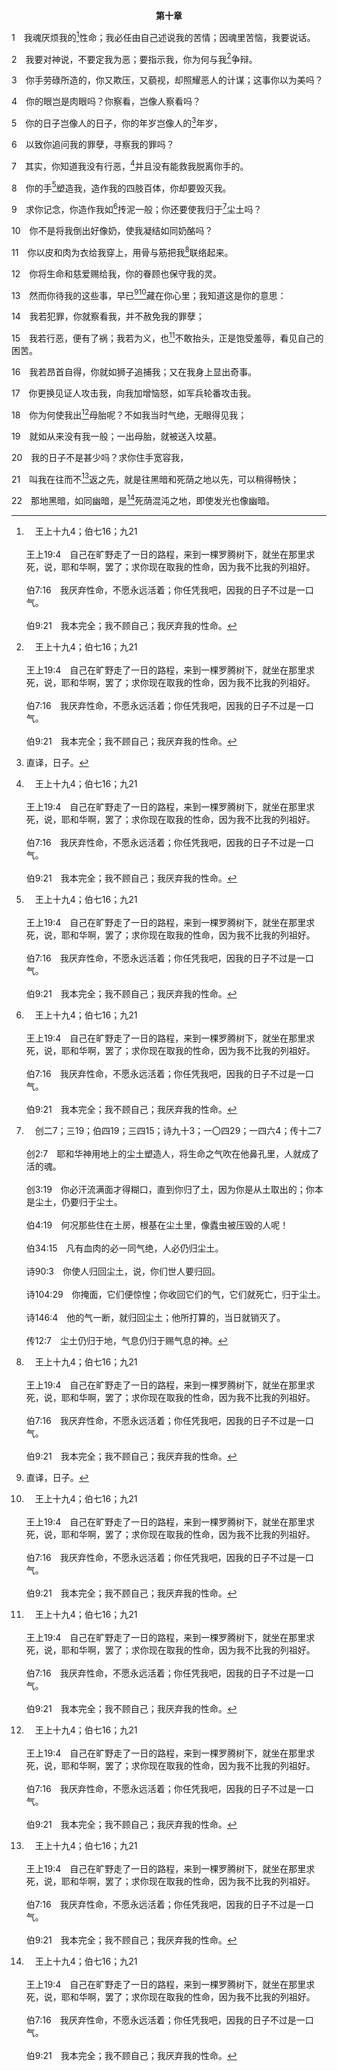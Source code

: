 <p style="text-align:center;font-weight:bold;">第十章</p>

1　我魂厌烦我的[^a]性命；我必任由自己述说我的苦情；因魂里苦恼，我要说话。

[^a]:　王上十九4；伯七16；九21<br><br>王上19:4　自己在旷野走了一日的路程，来到一棵罗腾树下，就坐在那里求死，说，耶和华啊，罢了；求你现在取我的性命，因为我不比我的列祖好。<br><br>伯7:16　我厌弃性命，不愿永远活着；你任凭我吧，因我的日子不过是一口气。<br><br>伯9:21　我本完全；我不顾自己；我厌弃我的性命。

2　我要对神说，不要定我为恶；要指示我，你为何与我[^a]争辩。

[^a]:　伯九3<br><br>伯9:3　人若愿意与祂争辩，千件事中也不能回答一件。

3　你手劳碌所造的，你又欺压，又藐视，却照耀恶人的计谋；这事你以为美吗？

4　你的眼岂是肉眼吗？你察看，岂像人察看吗？

5　你的日子岂像人的日子，你的年岁岂像人的[^1]年岁，

[^1]:直译，日子。

6　以致你追问我的罪孽，寻察我的罪吗？

7　其实，你知道我没有行恶，[^a]并且没有能救我脱离你手的。

[^a]:　申三二39；赛四三13<br><br>申32:39　你们如今要看见：我，唯有我是神；在我以外并没有神。我使人死，我使人活；我损伤，我也医治，并无人能从我手中救出来。<br><br>赛43:13　在有日子以前，我就是神，谁也不能救人脱离我的手。我行事，谁能扭转呢？

8　你的手[^a]塑造我，造作我的四肢百体，你却要毁灭我。

[^a]:　诗一〇〇3；一一九73；一三九13<br><br>诗100:3　你们当晓得耶和华是神；我们是祂造的，也是属祂的；我们是祂的民，也是祂草场的羊。<br><br>诗119:73　你的手造作我、建立我；求你赐我悟性，可以学习你的诫命。<br><br>诗139:13　我的肺腑是你所造的；我在母腹中，你已把我联络起来。

9　求你记念，你造作我如[^a]抟泥一般；你还要使我归于[^b]尘土吗？

[^a]:　赛四五9<br><br>赛45:9　祸哉，那与塑造他者争论的，他不过是地上瓦片中的一块瓦片。泥土岂可对抟弄它的说，你在造作什么？所作的物岂可说，他没有手？

[^b]:　创二7；三19；伯四19；三四15；诗九十3；一〇四29；一四六4；传十二7<br><br>创2:7　耶和华神用地上的尘土塑造人，将生命之气吹在他鼻孔里，人就成了活的魂。<br><br>创3:19　你必汗流满面才得糊口，直到你归了土，因为你是从土取出的；你本是尘土，仍要归于尘土。<br><br>伯4:19　何况那些住在土房，根基在尘土里，像蠹虫被压毁的人呢！<br><br>伯34:15　凡有血肉的必一同气绝，人必仍归尘土。<br><br>诗90:3　你使人归回尘土，说，你们世人要归回。<br><br>诗104:29　你掩面，它们便惊惶；你收回它们的气，它们就死亡，归于尘土。<br><br>诗146:4　他的气一断，就归回尘土；他所打算的，当日就销灭了。<br><br>传12:7　尘土仍归于地，气息仍归于赐气息的神。

10　你不是将我倒出好像奶，使我凝结如同奶酪吗？

11　你以皮和肉为衣给我穿上，用骨与筋把我[^a]联络起来。

[^a]:　诗一三九13；15<br><br>诗139:13　我的肺腑是你所造的；我在母腹中，你已把我联络起来。<br><br>诗139:15　我在隐密中受造，在地的深处巧妙地形成，那时，我的形体并不向你隐藏。

12　你将生命和慈爱赐给我，你的眷顾也保守我的灵。

13　然而你待我的这些事，早已[^1][^a]藏在你心里；我知道这是你的意思：

[^1]:这指明约伯找不出神这样对待他的理由，但他相信，神心里隐藏着一些理由。约伯是对的；有件事隐藏在神心里，就是历世历代的奥秘(弗三9)。神按着自己的形像，照着自己的样式造人(创一26)之后，历世历代以来将祂的目的隐藏起来；在新约时代以前，没有向任何人揭示祂的定旨(弗三4～5)。<br><br>这隐藏在神心里的奥秘乃是神永远的经纶(弗一10，三9，提前一4)，就是神永远的目的同祂心头的愿望，要将祂自己在祂神圣的三一里，作为父在子里借着那灵，分赐到祂所拣选的人里面，作他们的生命和性情，使他们与祂一样，作祂的复制(罗八29，约壹三2)，成为一个生机体，基督的身体，就是新人(弗二15～16)，作神的丰满，神的彰显(弗一22～23，三19)，这要终极完成于新耶路撒冷(启二一2～二二5)。约伯不知道神的目的，所以误会了神，以为神向他发怒，正在审判并惩罚他。神的目的不是要审判或惩罚约伯，乃是要把他拆毁，然后以神自己重新建造约伯，使他成为神新造里的新人(林后五17，加六15)。这是给约伯、约伯记和约伯之表白的答案。

[^a]:　弗三9<br><br>弗3:9　并将那历世历代隐藏在创造万有之神里的奥秘有何等的经纶，向众人照明，

14　我若犯罪，你就察看我，并不赦免我的罪孽；

15　我若行恶，便有了祸；我若为义，也[^a]不敢抬头，正是饱受羞辱，看见自己的困苦。

[^a]:　拉九6；路十八13<br><br>拉9:6　说，我的神啊，我抱愧蒙羞，不敢向我的神仰面；因为我们的罪孽灭顶，我们的罪过滔天。<br><br>路18:13　那税吏却远远地站着，连举目望天也不敢，只捶着胸说，神啊，宽恕我这个罪人！

16　我若昂首自得，你就如狮子追捕我；又在我身上显出奇事。

17　你更换见证人攻击我，向我加增恼怒，如军兵轮番攻击我。

18　你为何使我出[^a]母胎呢？不如我当时气绝，无眼得见我；

[^a]:　伯三3；10～11<br><br>伯3:3　愿我生的那日，和说怀了男胎的那夜，都灭没。<br><br>伯3:10　因它没有把怀我胎的门关闭，也没有将患难向我的眼隐藏。<br><br>伯3:11　我为何不出母胎而死，不出母腹而绝气？

19　就如从来没有我一般；一出母胎，就被送入坟墓。

20　我的日子不是甚少吗？求你住手宽容我，

21　叫我在往而不[^a]返之先，就是往黑暗和死荫之地以先，可以稍得畅快；

[^a]:　撒下十二23；伯十六22<br><br>撒下12:23　如今孩子死了，我何必禁食？我岂能使他返回？我必往他那里去，他却不能回我这里来。<br><br>伯16:22　因为再过几年，我必走那往而不返之路。

22　那地黑暗，如同幽暗，是[^a]死荫混沌之地，即使发光也像幽暗。

[^a]:　伯三5；诗二三4<br><br>伯3:5　愿黑暗和死荫索取那日；愿密云停在其上；愿日蚀惊吓它。<br><br>诗23:4　我虽然行过死荫的幽谷，也不怕遭害，因为你与我同在；你的杖，你的竿，都安慰我。


